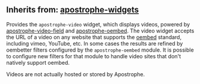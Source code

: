 ## Inherits from: [apostrophe-widgets](../apostrophe-widgets/README.md)
Provides the `apostrophe-video` widget, which displays videos, powered
by [apostrophe-video-field](https://docs.apostrophecms.org/apostrophe/modules/apostrophe-video-fields) and
[apostrophe-oembed](https://docs.apostrophecms.org/apostrophe/modules/apostrophe-oembed). The video
widget accepts the URL of a video on any website that supports the
[oembed](http://oembed.com/) standard, including vimeo, YouTube, etc.
In some cases the results are refined by oembetter filters configured
by the `apostrophe-oembed` module. It is possible to configure new filters
for that module to handle video sites that don't natively support oembed.

Videos are not actually hosted or stored by Apostrophe.


